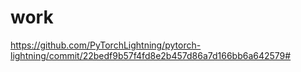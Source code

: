 # work

https://github.com/PyTorchLightning/pytorch-lightning/commit/22bedf9b57f4fd8e2b457d86a7d166bb6a642579#
